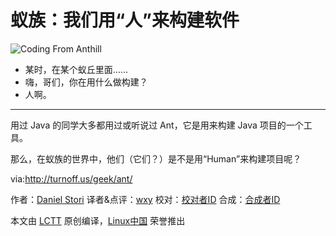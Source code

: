 蚁族：我们用“人”来构建软件
===============

![Coding From Anthill](http://turnoff.us/image/en/ant.png)

- 某时，在某个蚁丘里面……
- 嗨，哥们，你在用什么做构建？
- 人啊。

------

用过 Java 的同学大多都用过或听说过 Ant，它是用来构建 Java 项目的一个工具。

那么，在蚁族的世界中，他们（它们？）是不是用“Human”来构建项目呢？ 
 
via:http://turnoff.us/geek/ant/

作者：[Daniel Stori][a]
译者&点评：[wxy](https://github.com/wxy)
校对：[校对者ID](https://github.com/校对者ID)
合成：[合成者ID](https://github.com/合成者ID)

本文由 [LCTT](https://github.com/LCTT/TranslateProject) 原创编译，[Linux中国](https://linux.cn/) 荣誉推出

[a]:http://turnoff.us/about/
